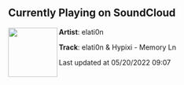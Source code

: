 ## Currently Playing on SoundCloud

[<img align="left" width="100" src="https://i1.sndcdn.com/artworks-ZraU3XsdXyU9J7Vm-7yiEJg-t500x500.jpg">](https://soundcloud.com/elati0n/memory-ln)

**Artist**: elati0n 

**Track**: elati0n & Hypixi - Memory Ln

Last updated at 05/20/2022 09:07
